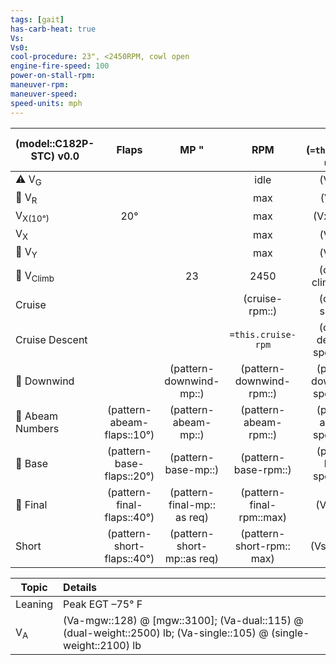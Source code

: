 ```yaml
---
tags: [gait]
has-carb-heat: true
Vs:
Vs0:
cool-procedure: 23", <2450RPM, cowl open
engine-fire-speed: 100
power-on-stall-rpm:
maneuver-rpm:
maneuver-speed:
speed-units: mph
---
```


| **(model::C182P-STC)** v0.0 |         **Flaps**          |            **MP "**             |          **RPM**          | **IAS (`=this.speed-units`)** |
| --------------------------- |:--------------------------:|:---------------------------:|:-------------------------:|:-----------------------------:|
| ⚠️ V<sub>G</sub>            |                            |                             |           idle            |           (Vg::86)            |
| 🛫 V<sub>R</sub>            |                            |                             |            max            |           (Vr::60)            |
| V<sub>X(10°)</sub>          |            20°             |                             |            max            |          (Vx10::60)           |
| V<sub>X</sub>               |                            |                             |            max            |           (Vx::70)            |
| 🛫 V<sub>Y</sub>            |                            |                             |            max            |           (Vy::89)            |
| 🛫 V<sub>Climb</sub>        |                            |             23              |           2450            |      (cruise-climb::105)      |
| Cruise                      |                            |                             |      (cruise-rpm::)       |       (cruise-speed::)        |
| Cruise Descent              |                            |                             |    `=this.cruise-rpm`     |   (cruise-descent-speed::90)    |
| 🛬 Downwind                 |                            |   (pattern-downwind-mp::)   | (pattern-downwind-rpm::)  |  (pattern-downwind-speed::90)   |
| 🛬 Abeam Numbers            |  (pattern-abeam-flaps::10°)   |    (pattern-abeam-mp::)     |   (pattern-abeam-rpm::)   |    (pattern-abeam-speed::80)    |
| 🛬 Base                     |   (pattern-base-flaps::20°)   |     (pattern-base-mp::)     |   (pattern-base-rpm::)    |    (pattern-base-speed::70)     |
| 🛬 Final                    | (pattern-final-flaps::40°) | (pattern-final-mp:: as req) | (pattern-final-rpm::max)  |           (Vref::70)            |
| Short                       | (pattern-short-flaps::40°) | (pattern-short-mp::as req)  | (pattern-short-rpm:: max) |         (Vshort::69)          |

| Topic         | Details                                                                                                       |
| ------------- |:------------------------------------------------------------------------------------------------------------- |
| Leaning       |     Peak EGT –75° F                                                                      | 
| V<sub>A</sub> | (Va-mgw::128) @ [mgw::3100]; (Va-dual::115) @ (dual-weight::2500) lb; (Va-single::105) @ (single-weight::2100) lb |
